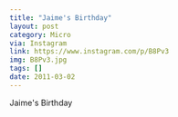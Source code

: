 ```yaml
---
title: "Jaime's Birthday"
layout: post
category: Micro
via: Instagram
link: https://www.instagram.com/p/B8Pv3
img: B8Pv3.jpg
tags: []
date: 2011-03-02
---
```

Jaime's Birthday